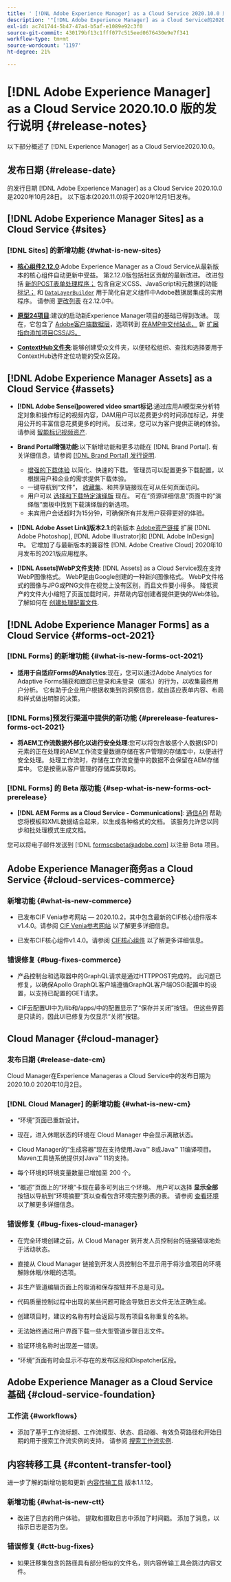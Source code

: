 ```yaml
---
title: ' [!DNL Adobe Experience Manager] as a Cloud Service 2020.10.0 版的发行说明。'
description: '"[!DNL Adobe Experience Manager] as a Cloud Service的2020.10.0发行说明。”'
exl-id: ac741744-5b47-47a4-b5af-e1089e92c3f0
source-git-commit: 430179bf13c1fff077c515eed0676430e9e7f341
workflow-type: tm+mt
source-wordcount: '1197'
ht-degree: 21%

---
```


# [!DNL Adobe Experience Manager] as a Cloud Service 2020.10.0 版的发行说明  {#release-notes}

以下部分概述了 [!DNL Experience Manager] as a Cloud Service2020.10.0。

## 发布日期 {#release-date}

的发行日期 [!DNL Adobe Experience Manager] as a Cloud Service 2020.10.0是2020年10月28日。
以下版本(2020.11.0)将于2020年12月1日发布。

## [!DNL Adobe Experience Manager Sites] as a Cloud Service {#sites}

### [!DNL Sites] 的新增功能 {#what-is-new-sites}

* **[核心组件2.12.0](https://experienceleague.adobe.com/docs/experience-manager-core-components/using/introduction.html?lang=zh-Hans)**:Adobe Experience Manager as a Cloud Service从最新版本的核心组件自动更新中受益。 第2.12.0版包括社区贡献的最新改进。 改进包括 [新的POST表单处理程序；](https://experienceleague.adobe.com/docs/experience-manager-core-components/using/components/forms/form-container.html#post-data) 包含自定义CSS、JavaScript和元数据的功能 [标记；](https://experienceleague.adobe.com/docs/experience-manager-core-components/using/developing/including-clientlibs.html#context-aware-loading) 和 [`DataLayerBuilder`](https://experienceleague.adobe.com/docs/experience-manager-core-components/using/developing/data-layer/integrations.html#enabling-custom-components) 用于简化自定义组件中Adobe数据层集成的实用程序。 请参阅 [更改列表](https://github.com/adobe/aem-core-wcm-components/releases/tag/core.wcm.components.reactor-2.12.0) 在2.12.0中。

* **[原型24项目](https://experienceleague.adobe.com/docs/experience-manager-core-components/using/developing/archetype/overview.html)**:建议的启动新Experience Manager项目的基础已得到改进。 现在，它包含了 [Adobe客户端数据层](https://experienceleague.adobe.com/docs/experience-manager-core-components/using/developing/data-layer/overview.html)，选项转到 [在AMP中交付站点，](https://experienceleague.adobe.com/docs/experience-manager-core-components/using/developing/amp.html) 新 [扩展指向添加项目CSS/JS。](https://experienceleague.adobe.com/docs/experience-manager-core-components/using/developing/including-clientlibs.html#context-aware-loading)

* **[ContextHub文件夹](/help/sites-cloud/authoring/personalization/contexthub-segmentation.md#organizing-segments)**:能够创建受众文件夹，以便轻松组织、查找和选择要用于ContextHub选件定位功能的受众区段。

## [!DNL Adobe Experience Manager Assets] as a Cloud Service {#assets}

* **[!DNL Adobe Sensei]powered video smart标记**:通过应用AI模型来分析特定对象和操作标记的视频内容，DAM用户可以花费更少的时间添加标记，并使用公开的丰富信息花费更多的时间。 反过来，您可以为客户提供正确的体验。 请参阅 [智能标记视频资产](/help/assets/smart-tags-video-assets.md).

* **Brand Portal增强功能**:以下新增功能和更多功能在 [!DNL Brand Portal]. 有关详细信息，请参阅 [[!DNL Brand Portal] 发行说明](https://experienceleague.adobe.com/docs/experience-manager-brand-portal/using/introduction/brand-portal-release-notes.html).

   * [增强的下载体验](https://experienceleague.adobe.com/docs/experience-manager-brand-portal/using/download/brand-portal-download-assets.html) 以简化、快速的下载。 管理员可以配置更多下载配置，以根据用户和企业的需求提供下载体验。
   * 一键导航到“文件”， [收藏集](https://experienceleague.adobe.com/docs/experience-manager-brand-portal/using/share/brand-portal-share-collection.html)、和共享链接现在可从任何页面访问。
   * 用户可以 [选择和下载特定演绎版](https://experienceleague.adobe.com/docs/experience-manager-brand-portal/using/download/brand-portal-download-assets.html#download-assets-from-asset-details-page) 现在。 可在“资源详细信息”页面中的“演绎版”面板中找到下载演绎版的新选项。
   * 来宾用户会话超时为15分钟，可确保所有并发用户获得更好的体验。

* **[!DNL Adobe Asset Link]版本2.1**:的新版本 [Adobe资产链接](https://helpx.adobe.com/enterprise/using/manage-assets-using-adobe-asset-link.html) 扩展 [!DNL Adobe Photoshop], [!DNL Adobe Illustrator]和 [!DNL Adobe InDesign] 中。 它增加了与最新版本的兼容性 [!DNL Adobe Creative Cloud] 2020年10月发布的2021版应用程序。

* **[!DNL Assets]WebP文件支持**: [!DNL Assets] as a Cloud Service现在支持WebP图像格式。 WebP是由Google创建的一种新兴图像格式。 WebP文件格式的图像与JPG或PNG文件在视觉上没有区别，而且文件要小得多。 降低资产的文件大小缩短了页面加载时间，并帮助内容创建者提供更快的Web体验。 了解如何在 [创建处理配置文件](/help/assets/asset-microservices-configure-and-use.md#create-standard-profile).

## [!DNL Adobe Experience Manager Forms] as a Cloud Service {#forms-oct-2021}

### [!DNL Forms] 的新增功能 {#what-is-new-forms-oct-2021}

* **适用于自适应Forms的Analytics**:现在，您可以通过Adobe Analytics for Adaptive Forms捕获和跟踪已登录和未登录（匿名）的行为，以收集最终用户分析。 它有助于企业用户根据收集到的洞察信息，就自适应表单内容、布局和样式做出明智的决策。

### [!DNL Forms]预发行渠道中提供的新功能 {#prerelease-features-forms-oct-2021}

* **将AEM工作流数据外部化以进行安全处理**:您可以将包含敏感个人数据(SPD)元素的正在处理的AEM工作流变量数据存储在客户管理的存储库中，以便进行安全处理。 处理工作流时，存储在工作流变量中的数据不会保留在AEM存储库中。 它是按需从客户管理的存储库获取的。

### [!DNL Forms] 的 Beta 版功能 {#sep-what-is-new-forms-oct-prerelease}

* **[!DNL AEM Forms as a Cloud Service - Communications]**: [通信API](https://experienceleague.adobe.com/docs/experience-manager-cloud-service/content/forms/using-communications/aem-forms-cloud-service-communications.html) 帮助您将模板和XML数据结合起来，以生成各种格式的文档。 该服务允许您以同步和批处理模式生成文档。

您可以将电子邮件发送到 [!DNL formscsbeta@adobe.com] 以注册 Beta 项目。

## Adobe Experience Manager商务as a Cloud Service {#cloud-services-commerce}

### 新增功能 {#what-is-new-commerce}

* 已发布CIF Venia参考网站 — 2020.10.2，其中包含最新的CIF核心组件版本v1.4.0。请参阅 [CIF Venia参考网站](https://github.com/adobe/aem-cif-guides-venia/releases/tag/venia-2020.10.2) 以了解更多详细信息。

* 已发布CIF核心组件v1.4.0。请参阅 [CIF核心组件](https://github.com/adobe/aem-core-cif-components/releases/tag/core-cif-components-reactor-1.4.0) 以了解更多详细信息。

### 错误修复 {#bug-fixes-commerce}

* 产品控制台和选取器中的GraphQL请求是通过HTTPPOST完成的。 此问题已修复，以确保Apollo GraphQL客户端遵循GraphQL客户端OSGi配置中的设置，以支持已配置的GET请求。

* CIF云配置UI中为/lib和/apps/中的配置显示了“保存并关闭”按钮。 但这些界面是只读的，因此UI已修复为仅显示“关闭”按钮。

## Cloud Manager {#cloud-manager}

### 发布日期 {#release-date-cm}

Cloud Manager在Experience Manageras a Cloud Service中的发布日期为2020.10.0 2020年10月2日。

### [!DNL Cloud Manager] 的新增功能 {#what-is-new-cm}

* “环境”页面已重新设计。

* 现在，进入休眠状态的环境在 Cloud Manager 中会显示离散状态。

* Cloud Manager的“生成容器”现在支持使用Java™ 8或Java™ 11编译项目。 Maven工具链系统提供对Java™ 11的支持。

* 每个环境的环境变量数量已增加至 200 个。

* “概述”页面上的“环境”卡现在最多可列出三个环境。 用户可以选择 **显示全部** 按钮以导航到“环境摘要”页以查看包含环境完整列表的表。
请参阅 [查看环境](/help/implementing/cloud-manager/manage-environments.md#viewing-environment) 以了解更多详细信息。

### 错误修复 {#bug-fixes-cloud-manager}

* 在完全环境创建之前，从 Cloud Manager 到开发人员控制台的链接错误地处于活动状态。

* 直接从 Cloud Manager 链接到开发人员控制台不显示用于将沙盒项目的环境解除休眠/休眠的选项。

* 非生产管道编辑页面上的取消和保存按钮并不总是可见。

* 代码质量控制过程中出现的某些问题可能会导致日志文件无法正确生成。

* 创建项目时，建议的名称有时会返回与现有项目名称重复的名称。

* 无法始终通过用户界面下载一些大型管道步骤日志文件。

* 验证环境名称时出现差一错误。

* “环境”页面有时会显示不存在的发布区段和Dispatcher区段。

## Adobe Experience Manager as a Cloud Service 基础 {#cloud-service-foundation}

### 工作流 {#workflows}

* 添加了基于工作流标题、工作流模型、状态、启动器、有效负荷路径和开始日期的用于搜索工作流实例的支持。 请参阅 [搜索工作流实例](https://experienceleague.adobe.com/docs/experience-manager-cloud-service/sites/administering/workflows-administering.html).

## 内容转移工具 {#content-transfer-tool}

进一步了解的新增功能和更新 [内容传输工具](https://experienceleague.adobe.com/docs/experience-manager-cloud-service/moving/cloud-migration/content-transfer-tool/overview-content-transfer-tool.html) 版本1.1.12。

### 新增功能 {#what-is-new-ctt}

* 改进了日志的用户体验。 提取和摄取日志中添加了时间戳。 添加了消息，以指示日志是否为空。

### 错误修复 {#ctt-bug-fixes}

* 如果迁移集包含的路径具有部分相似的文件名，则内容传输工具会跳过内容文件。
